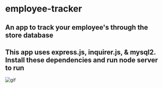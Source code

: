# employee-tracker

## An app to track your employee's through the store database

## This app uses express.js, inquirer.js, & mysql2. Install these dependencies and run __node server__ to run

![gif](https://user-images.githubusercontent.com/87334834/138188331-74f15dde-18ef-419b-b91f-a1e50d73e17f.gif)

